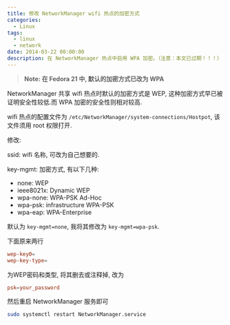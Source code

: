 ```yaml
---
title: 修改 NetworkManager wifi 热点的加密方式
categories:
  - Linux
tags:
  - linux
  - network
date: 2014-03-22 00:00:00
description: 在 NetworkManager 热点中启用 WPA 加密。（注意：本文已过期！！！）
---
```


> **Note: 在 Fedora 21 中, 默认的加密方式已改为 WPA**

NetworkManager 共享 wifi 热点时默认的加密方式是 WEP, 这种加密方式早已被证明安全性较低.而 WPA 加密的安全性则相对较高.

wifi 热点的配置文件为 `/etc/NetworkManager/system-connections/Hostpot`, 该文件须用 root 权限打开.

修改:

ssid: wifi 名称, 可改为自己想要的.

key-mgmt: 加密方式, 有以下几种:

+ none: WEP
+ ieee8021x: Dynamic WEP
+ wpa-none: WPA-PSK Ad-Hoc
+ wpa-psk: infrastructure WPA-PSK
+ wpa-eap: WPA-Enterprise

默认为 `key-mgmt=none`, 我将其修改为 `key-mgmt=wpa-psk`.

下面原来两行

```conf
wep-key0=
wep-key-type=
```

为WEP密码和类型, 将其删去或注释掉, 改为

```conf
psk=your_password
```

然后重启 NetworkManager 服务即可

```bash
sudo systemctl restart NetworkManager.service
```
